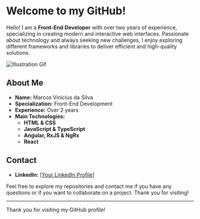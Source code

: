 # Welcome to my GitHub!

Hello! I am a **Front-End Developer** with over two years of experience, specializing in creating modern and interactive web interfaces. Passionate about technology and always seeking new challenges, I enjoy exploring different frameworks and libraries to deliver efficient and high-quality solutions.

![Illustration Gif](https://steamuserimages-a.akamaihd.net/ugc/1688273269964958118/4326268E9DC38BFD50C04EC9F959AE4C1DC767A6/?imw=637&imh=358&ima=fit&impolicy=Letterbox&imcolor=%23000000&letterbox=true)

## About Me

- **Name:** Marcos Vinícius da Silva
- **Specialization:** Front-End Development
- **Experience:** Over 2 years
- **Main Technologies:** 
  - **HTML & CSS**
  - **JavaScript & TypeScript**
  - **Angular, RxJS & NgRx**
  - **React**

<!-- ## Featured Projects

### 1. [Project Name 1]
Brief description of the project, highlighting the technologies used and the purpose of the project.
- **Technologies:** HTML, CSS, JavaScript
- [Repository Link](URL_do_Repositório)

### 2. [Project Name 2]
Brief description of the project, highlighting the technologies used and the purpose of the project.
- **Technologies:** React, TypeScript, CSS Modules
- [Repository Link](URL_do_Repositório)

### 3. [Project Name 3]
Brief description of the project, highlighting the technologies used and the purpose of the project.
- **Technologies:** Angular, RxJS, NgRx
- [Repository Link](URL_do_Repositório)

## Contributions

I am always looking to collaborate with other developers and contribute to open-source projects. Here are some of my contributions:
- **Project A:** Added features X and Y, improving user experience.
- **Project B:** Fixed bugs and optimized application performance. -->

## Contact

- **LinkedIn:** [[Your LinkedIn Profile](https://www.linkedin.com/in/marcozviniciusdasilva/)]

Feel free to explore my repositories and contact me if you have any questions or if you want to collaborate on a project. Thank you for visiting!

---

Thank you for visiting my GitHub profile!
